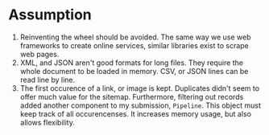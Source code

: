 # Assumption

1. Reinventing the wheel should be avoided. The same way we use web frameworks
to create online services, similar libraries exist to scrape web pages.
2. XML, and JSON aren't good formats for long files. They require the whole
document to be loaded in memory. CSV, or JSON lines can be read line by line.
3. The first occurence of a link, or image is kept. Duplicates didn't seem
to offer much value for the sitemap. Furthermore, filtering out records added
another component to my submission, `Pipeline`. This object must keep track
of all occurencenses. It increases memory usage, but also allows flexibility.
